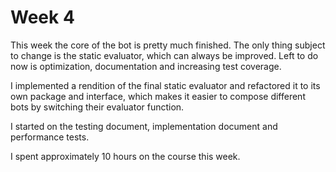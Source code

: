 # Week 4

This week the core of the bot is pretty much finished. The only thing subject to change is the static evaluator, which can always be improved. Left to do now is optimization, documentation and increasing test coverage.

I implemented a rendition of the final static evaluator and refactored it to its own package and interface, which makes it easier to compose different bots by switching their evaluator function.

I started on the testing document, implementation document and performance tests.

I spent approximately 10 hours on the course this week.
